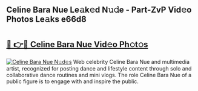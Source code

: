 ## Celine Bara Nue Le𝚊k𝚎d N𝚞𝚍e - Part-ZvP Vid𝚎o Photos Le𝚊ks e66d8

# <h2><a href="http://fbanij.evod.top/?m=Celine+Bara+Nue">🔗 👉🔴 Celine Bara Nue Vid𝚎o Ph𝚘t𝚘s</a></h2>

[![Celine Bara Nue N𝚞d𝚎s](https://i.imgur.com/8V9OHl7.gif)](http://fbanij.evod.top/?m=Celine+Bara+Nue)
Web celebrity Celine Bara Nue and multimedia artist, recognized for posting dance and lifestyle content through solo and collaborative dance routines and mini vlogs. The role Celine Bara Nue of a public figure is to engage with and inspire the public. 
